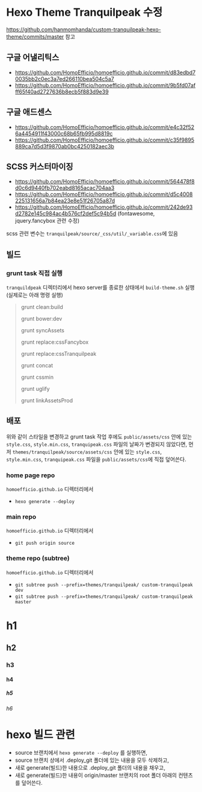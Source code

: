 # Hexo Theme Tranquilpeak 수정

https://github.com/hanmomhanda/custom-tranquilpeak-hexo-theme/commits/master 참고


## 구글 어낼리틱스

- https://github.com/HomoEfficio/homoefficio.github.io/commit/d83edbd70035bb2c0ec3a7ed266110bea504c5a7
- https://github.com/HomoEfficio/homoefficio.github.io/commit/9b5fd07afff65f40ad2727636b8ecb5f883d9e39


## 구글 애드센스

- https://github.com/HomoEfficio/homoefficio.github.io/commit/e4c32f526a4454911f43000c68b65fb995d8819c
- https://github.com/HomoEfficio/homoefficio.github.io/commit/c35f9895889ca7d5d3f9870ab0bc4250182aec3b


## SCSS 커스터마이징

- https://github.com/HomoEfficio/homoefficio.github.io/commit/564478f8d0c6d9440fb702eabd8165acac704aa3
- https://github.com/HomoEfficio/homoefficio.github.io/commit/d5c4008225131656a7b84ea23e8e51f26705a87d
- https://github.com/HomoEfficio/homoefficio.github.io/commit/242de93d2782e145c984ac4b576cf2def5c94b5d (fontawesome, jquery.fancybox 관련 수정)

scss 관련 변수는 `tranquilpeak/source/_css/util/_variable.css`에 있음

## 빌드

### grunt task 직접 실행

`tranquildpeak` 디렉터리에서 hexo server를 종료한 상태에서 `build-theme.sh` 실행 (실제로는 아래 명령 실행)

>grunt clean:build
>
>grunt bower:dev
>
>grunt syncAssets
>
>grunt replace:cssFancybox
>
>grunt replace:cssTranquilpeak
>
>grunt concat
>
>grunt cssmin
>
>grunt uglify
>
>grunt linkAssetsProd


## 배포

위와 같이 스타일을 변경하고 grunt task 작업 후에도 `public/assets/css` 안에 있는 `style.css`, `style.min.css`, `tranquipeak.css` 파일의 날짜가 변경되지 않았다면, 먼저 `themes/tranquilpeak/source/assets/css` 안에 있는 `style.css`, `style.min.css`, `tranquipeak.css` 파일을 `public/assets/css`에 직접 덮어쓴다.

### home page repo

`homoefficio.github.io` 디렉터리에서 

- `hexo generate --deploy`

### main repo

`homoefficio.github.io` 디렉터리에서 

- `git push origin source`

### theme repo (subtree)

`homoefficio.github.io` 디렉터리에서 

- `git subtree push --prefix=themes/tranquilpeak/ custom-tranquilpeak dev`
- `git subtree push --prefix=themes/tranquilpeak/ custom-tranquilpeak master`

# h1
## h2
### h3
#### h4
##### h5
###### h6

# hexo 빌드 관련

- source 브랜치에서 `hexo generate --deploy` 를 실행하면, 
- source 브랜치 상에서 .deploy_git 폴더에 있는 내용을 모두 삭제하고, 
- 새로 generate(빌드)한 내용으로 .deploy_git 폴더의 내용을 채우고, 
- 새로 generate(빌드)한 내용이 origin/master 브랜치의 root 폴더 아래의 컨텐츠를 덮어쓴다.
